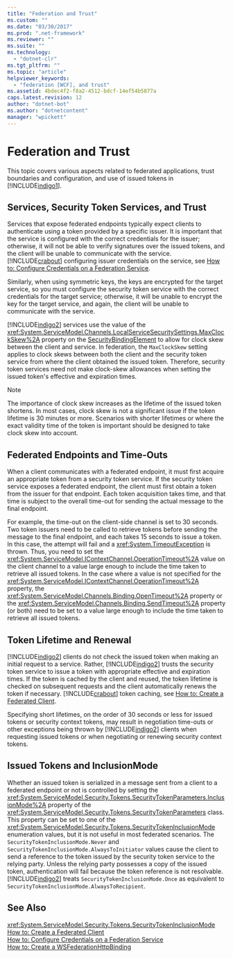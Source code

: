 ```yaml
---
title: "Federation and Trust"
ms.custom: ""
ms.date: "03/30/2017"
ms.prod: ".net-framework"
ms.reviewer: ""
ms.suite: ""
ms.technology: 
  - "dotnet-clr"
ms.tgt_pltfrm: ""
ms.topic: "article"
helpviewer_keywords: 
  - "federation [WCF], and trust"
ms.assetid: 4bdec4f2-f8a2-4512-bdcf-14ef54b5877a
caps.latest.revision: 12
author: "dotnet-bot"
ms.author: "dotnetcontent"
manager: "wpickett"
---
```

# Federation and Trust
This topic covers various aspects related to federated applications, trust boundaries and configuration, and use of issued tokens in [!INCLUDE[indigo1](../../../../includes/indigo1-md.md)].  
  
## Services, Security Token Services, and Trust  
 Services that expose federated endpoints typically expect clients to authenticate using a token provided by a specific issuer. It is important that the service is configured with the correct credentials for the issuer; otherwise, it will not be able to verify signatures over the issued tokens, and the client will be unable to communicate with the service. [!INCLUDE[crabout](../../../../includes/crabout-md.md)] configuring issuer credentials on the service, see [How to: Configure Credentials on a Federation Service](../../../../docs/framework/wcf/feature-details/how-to-configure-credentials-on-a-federation-service.md).  
  
 Similarly, when using symmetric keys, the keys are encrypted for the target service, so you must configure the security token service with the correct credentials for the target service; otherwise, it will be unable to encrypt the key for the target service, and again, the client will be unable to communicate with the service.  
  
 [!INCLUDE[indigo2](../../../../includes/indigo2-md.md)] services use the value of the <xref:System.ServiceModel.Channels.LocalServiceSecuritySettings.MaxClockSkew%2A> property on the [SecurityBindingElement](../../../../docs/framework/wcf/diagnostics/wmi/securitybindingelement.md) to allow for clock skew between the client and service. In federation, the `MaxClockSkew` setting applies to clock skews between both the client and the security token service from where the client obtained the issued token. Therefore, security token services need not make clock-skew allowances when setting the issued token's effective and expiration times.  
  
> [!NOTE]
>  The importance of clock skew increases as the lifetime of the issued token shortens. In most cases, clock skew is not a significant issue if the token lifetime is 30 minutes or more. Scenarios with shorter lifetimes or where the exact validity time of the token is important should be designed to take clock skew into account.  
  
## Federated Endpoints and Time-Outs  
 When a client communicates with a federated endpoint, it must first acquire an appropriate token from a security token service. If the security token service exposes a federated endpoint, the client must first obtain a token from the issuer for that endpoint. Each token acquisition takes time, and that time is subject to the overall time-out for sending the actual message to the final endpoint.  
  
 For example, the time-out on the client-side channel is set to 30 seconds. Two token issuers need to be called to retrieve tokens before sending the message to the final endpoint, and each takes 15 seconds to issue a token. In this case, the attempt will fail and a <xref:System.TimeoutException> is thrown. Thus, you need to set the <xref:System.ServiceModel.IContextChannel.OperationTimeout%2A> value on the client channel to a value large enough to include the time taken to retrieve all issued tokens. In the case where a value is not specified for the <xref:System.ServiceModel.IContextChannel.OperationTimeout%2A> property, the <xref:System.ServiceModel.Channels.Binding.OpenTimeout%2A> property or the <xref:System.ServiceModel.Channels.Binding.SendTimeout%2A> property (or both) need to be set to a value large enough to include the time taken to retrieve all issued tokens.  
  
## Token Lifetime and Renewal  
 [!INCLUDE[indigo2](../../../../includes/indigo2-md.md)] clients do not check the issued token when making an initial request to a service.  Rather, [!INCLUDE[indigo2](../../../../includes/indigo2-md.md)] trusts the security token service to issue a token with appropriate effective and expiration times. If the token is cached by the client and reused, the token lifetime is checked on subsequent requests and the client automatically renews the token if necessary. [!INCLUDE[crabout](../../../../includes/crabout-md.md)] token caching, see [How to: Create a Federated Client](../../../../docs/framework/wcf/feature-details/how-to-create-a-federated-client.md).  
  
 Specifying short lifetimes, on the order of 30 seconds or less for issued tokens or security context tokens, may result in negotiation time-outs or other exceptions being thrown by [!INCLUDE[indigo2](../../../../includes/indigo2-md.md)] clients when requesting issued tokens or when negotiating or renewing security context tokens.  
  
## Issued Tokens and InclusionMode  
 Whether an issued token is serialized in a message sent from a client to a federated endpoint or not is controlled by setting the <xref:System.ServiceModel.Security.Tokens.SecurityTokenParameters.InclusionMode%2A> property of the <xref:System.ServiceModel.Security.Tokens.SecurityTokenParameters> class. This property can be set to one of the <xref:System.ServiceModel.Security.Tokens.SecurityTokenInclusionMode> enumeration values, but it is not useful in most federated scenarios. The `SecurityTokenInclusionMode.Never` and `SecurityTokenInclusionMode.AlwaysToInitiator` values cause the client to send a reference to the token issued by the security token service to the relying party. Unless the relying party possesses a copy of the issued token, authentication will fail because the token reference is not resolvable. [!INCLUDE[indigo2](../../../../includes/indigo2-md.md)] treats `SecurityTokenInclusionMode.Once` as equivalent to `SecurityTokenInclusionMode.AlwaysToRecipient`.  
  
## See Also  
 <xref:System.ServiceModel.Security.Tokens.SecurityTokenInclusionMode>  
 [How to: Create a Federated Client](../../../../docs/framework/wcf/feature-details/how-to-create-a-federated-client.md)  
 [How to: Configure Credentials on a Federation Service](../../../../docs/framework/wcf/feature-details/how-to-configure-credentials-on-a-federation-service.md)  
 [How to: Create a WSFederationHttpBinding](../../../../docs/framework/wcf/feature-details/how-to-create-a-wsfederationhttpbinding.md)
